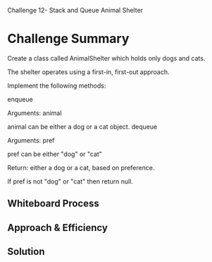 Challenge 12- Stack and Queue Animal Shelter
# Challenge Summary
<!-- Description of the challenge -->

Create a class called AnimalShelter which holds only dogs and cats.

The shelter operates using a first-in, first-out approach.

Implement the following methods:

enqueue

Arguments: animal

animal can be either a dog or a cat object.
dequeue

Arguments: pref

pref can be either "dog" or "cat"

Return: either a dog or a cat, based on preference.

If pref is not "dog" or "cat" then return null.


## Whiteboard Process
<!-- Embedded whiteboard image -->

## Approach & Efficiency
<!-- What approach did you take? Why? What is the Big O space/time for this approach? -->

## Solution
<!-- Show how to run your code, and examples of it in action -->
